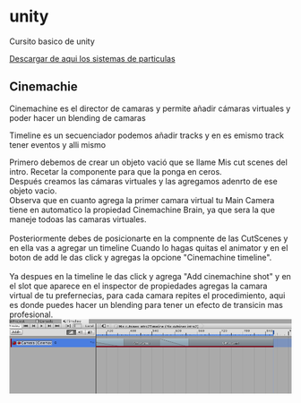 # unity
Cursito basico de unity

[Descargar de aqui los sistemas de particulas](https://sierra-guadalupe.org/unity/piromaniaco.unitypackage)

## Cinemachie
 
Cinemachine es el director de camaras y permite añadir cámaras virtuales y poder hacer un blending de camaras


Timeline es un secuenciador podemos añadir tracks y en es emismo track tener eventos y alli mismo  <br>

Primero debemos de crear un objeto vació que se llame Mis cut scenes del intro. Recetar la componente para que la ponga en ceros. <br>
Después creamos las cámaras virtuales y las agregamos adenrto de ese objeto vacio.<br>
Observa que en cuanto agrega la primer camara virtual tu Main Camera tiene en automatico la propiedad Cinemachine Brain, ya que sera la que maneje todoas las camaras virtuales.<br><br>
Posteriormente debes de posicionarte en la compnente de las CutScenes y en ella vas a agregar un timeline
Cuando lo hagas quitas el animator y en el boton de add le das click y agregas la opcione "Cinemachine timeline".<br><br>
 Ya despues en la timeline le das click y agrega "Add cinemachine shot" y en el slot que aparece en el inspector de propiedades agregas la camara virtual de tu prefernecias, para cada camara repites el procedimiento, aqui es donde puedes hacer un blending para tener un efecto de transicin mas profesional.
 ![](2019-07-06-17-17-05.png)